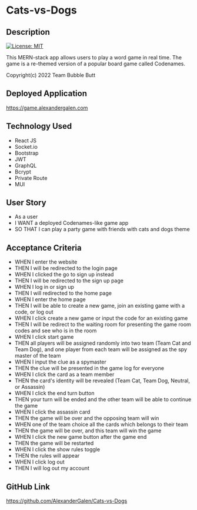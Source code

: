 # Cats-vs-Dogs

## Description

[![License: MIT](https://img.shields.io/badge/License-MIT-yellow.svg)](https://opensource.org/licenses/MIT)

This MERN-stack app allows users to play a word game in real time. The game is a re-themed version of a popular board game called Codenames.

Copyright(c) 2022 Team Bubble Butt

## Deployed Application

https://game.alexandergalen.com

## Technology Used
* React JS
* Socket.io
* Bootstrap
* JWT
* GraphQL
* Bcrypt
* Private Route
* MUI

## User Story
* As a user
* I WANT a deployed Codenames-like game app
* SO THAT I can play a party game with friends with cats and dogs theme

## Acceptance Criteria
* WHEN I enter the website
* THEN I will be redirected to the login page
* WHEN I clicked the go to sign up instead
* THEN I will be redirected to the sign up page
* WHEN I log in or sign up
* THEN I will redirected to the home page
* WHEN I enter the home page
* THEN I will be able to create a new game, join an existing game with a code, or log out
* WHEN I click create a new game or input the code for an existing game
* THEN I will be redirect to the waiting room for presenting the game room codes and see who is in the room
* WHEN I click start game
* THEN all players will be assigned randomly into two team (Team Cat and Team Dog), and one player from each team will be assigned as the spy master of the team
* WHEN I input the clue as a spymaster
* THEN the clue will be presented in the game log for everyone
* WHEN I click the card as a team member
* THEN the card's identity will be revealed (Team Cat, Team Dog, Neutral, or Assassin)
* WHEN I click the end turn button
* THEN your turn will be ended and the other team will be able to continue the game
* WHEN I click the assassin card
* THEN the game will be over and the opposing team will win
* WHEN one of the team choice all the cards which belongs to their team
* THEN the game will be over, and this team will win the game
* WHEN I click the new game button after the game end
* THEN the game will be restarted
* WHEN I click the show rules toggle
* THEN the rules will appear
* WHEN I click log out
* THEN I will log out my account

## GitHub Link

https://github.com/AlexanderGalen/Cats-vs-Dogs

